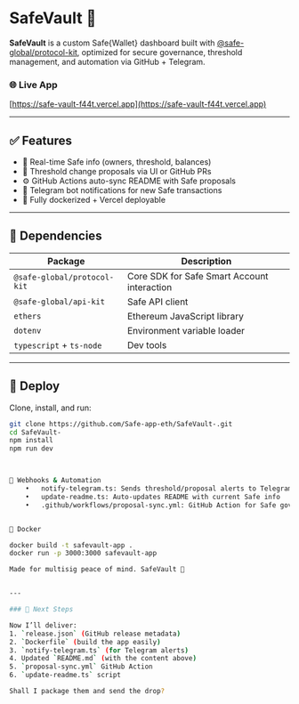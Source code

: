 # SafeVault 🔐

**SafeVault** is a custom Safe{Wallet} dashboard built with [@safe-global/protocol-kit](https://github.com/safe-global/safe-core-sdk), optimized for secure governance, threshold management, and automation via GitHub + Telegram.

### 🌐 Live App
[https://safe-vault-f44t.vercel.app](https://safe-vault-f44t.vercel.app)

---

## ✅ Features

- 🧠 Real-time Safe info (owners, threshold, balances)
- 🔐 Threshold change proposals via UI or GitHub PRs
- ⚙️ GitHub Actions auto-sync README with Safe proposals
- 📲 Telegram bot notifications for new Safe transactions
- 🧩 Fully dockerized + Vercel deployable

---

## 🧪 Dependencies

| Package | Description |
|--------|-------------|
| `@safe-global/protocol-kit` | Core SDK for Safe Smart Account interaction |
| `@safe-global/api-kit`      | Safe API client |
| `ethers`                    | Ethereum JavaScript library |
| `dotenv`                    | Environment variable loader |
| `typescript` + `ts-node`   | Dev tools |

---

## 🚀 Deploy
Clone, install, and run:
```bash
git clone https://github.com/Safe-app-eth/SafeVault-.git
cd SafeVault-
npm install
npm run dev



📡 Webhooks & Automation
	•	notify-telegram.ts: Sends threshold/proposal alerts to Telegram
	•	update-readme.ts: Auto-updates README with current Safe info
	•	.github/workflows/proposal-sync.yml: GitHub Action for Safe governance sync


🐳 Docker

docker build -t safevault-app .
docker run -p 3000:3000 safevault-app

Made for multisig peace of mind. SafeVault 🔐


---

### 🧱 Next Steps

Now I’ll deliver:
1. `release.json` (GitHub release metadata)
2. `Dockerfile` (build the app easily)
3. `notify-telegram.ts` (for Telegram alerts)
4. Updated `README.md` (with the content above)
5. `proposal-sync.yml` GitHub Action
6. `update-readme.ts` script

Shall I package them and send the drop?
